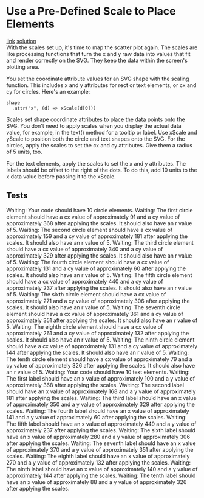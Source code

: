# Use a Pre-Defined Scale to Place Elements
[link](https://www.freecodecamp.org/learn/data-visualization/data-visualization-with-d3/use-a-pre-defined-scale-to-place-elements) [solution](./solution.html)
<br>
With the scales set up, it's time to map the scatter plot again. The scales are like processing functions that turn the x and y raw data into values that fit and render correctly on the SVG. They keep the data within the screen's plotting area.

You set the coordinate attribute values for an SVG shape with the scaling function. This includes x and y attributes for rect or text elements, or cx and cy for circles. Here's an example:
```
shape
  .attr("x", (d) => xScale(d[0]))
```
Scales set shape coordinate attributes to place the data points onto the SVG. You don't need to apply scales when you display the actual data value, for example, in the text() method for a tooltip or label.
Use xScale and yScale to position both the circle and text shapes onto the SVG. For the circles, apply the scales to set the cx and cy attributes. Give them a radius of 5 units, too.

For the text elements, apply the scales to set the x and y attributes. The labels should be offset to the right of the dots. To do this, add 10 units to the x data value before passing it to the xScale.

## Tests
Waiting: Your code should have 10 circle elements.
Waiting: The first circle element should have a cx value of approximately 91 and a cy value of approximately 368 after applying the scales. It should also have an r value of 5.
Waiting: The second circle element should have a cx value of approximately 159 and a cy value of approximately 181 after applying the scales. It should also have an r value of 5.
Waiting: The third circle element should have a cx value of approximately 340 and a cy value of approximately 329 after applying the scales. It should also have an r value of 5.
Waiting: The fourth circle element should have a cx value of approximately 131 and a cy value of approximately 60 after applying the scales. It should also have an r value of 5.
Waiting: The fifth circle element should have a cx value of approximately 440 and a cy value of approximately 237 after applying the scales. It should also have an r value of 5.
Waiting: The sixth circle element should have a cx value of approximately 271 and a cy value of approximately 306 after applying the scales. It should also have an r value of 5.
Waiting: The seventh circle element should have a cx value of approximately 361 and a cy value of approximately 351 after applying the scales. It should also have an r value of 5.
Waiting: The eighth circle element should have a cx value of approximately 261 and a cy value of approximately 132 after applying the scales. It should also have an r value of 5.
Waiting: The ninth circle element should have a cx value of approximately 131 and a cy value of approximately 144 after applying the scales. It should also have an r value of 5.
Waiting: The tenth circle element should have a cx value of approximately 79 and a cy value of approximately 326 after applying the scales. It should also have an r value of 5.
Waiting: Your code should have 10 text elements.
Waiting: The first label should have an x value of approximately 100 and a y value of approximately 368 after applying the scales.
Waiting: The second label should have an x value of approximately 168 and a y value of approximately 181 after applying the scales.
Waiting: The third label should have an x value of approximately 350 and a y value of approximately 329 after applying the scales.
Waiting: The fourth label should have an x value of approximately 141 and a y value of approximately 60 after applying the scales.
Waiting: The fifth label should have an x value of approximately 449 and a y value of approximately 237 after applying the scales.
Waiting: The sixth label should have an x value of approximately 280 and a y value of approximately 306 after applying the scales.
Waiting: The seventh label should have an x value of approximately 370 and a y value of approximately 351 after applying the scales.
Waiting: The eighth label should have an x value of approximately 270 and a y value of approximately 132 after applying the scales.
Waiting: The ninth label should have an x value of approximately 140 and a y value of approximately 144 after applying the scales.
Waiting: The tenth label should have an x value of approximately 88 and a y value of approximately 326 after applying the scales.
